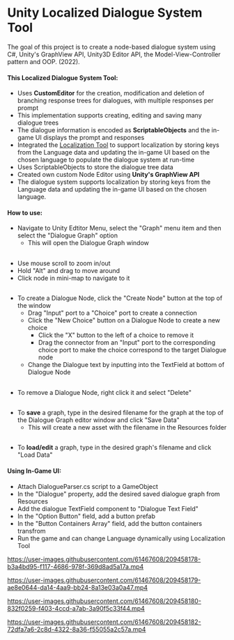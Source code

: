 # Unity Localized Dialogue System Tool

The goal of this project is to create a node-based dialogue system using C#, Unity's GraphView API, Unity3D Editor API, the Model-View-Controller pattern and OOP. (2022).

#### This Localized Dialogue System Tool:
* Uses **CustomEditor** for the creation, modification and deletion of branching response trees for dialogues, with multiple responses per prompt
* This implementation supports creating, editing and saving many dialogue trees
* The dialogue information is encoded as **ScriptableObjects** and the in-game UI displays the prompt and responses
* Integrated the [Localization Tool](https://github.com/roshan200118/Unity_Localization_Tool "Localization Tool") to support localization by storing keys from the Language data and updating the in-game UI based on the chosen language to populate the dialogue system at run-time
* Uses ScriptableObjects to store the dialogue tree data
* Created own custom Node Editor using **Unity's GraphView API**
* The dialogue system supports localization by storing keys from the Language data and updating the in-game UI based on the chosen language.

#### How to use:

* Navigate to Unity Edtitor Menu, select the "Graph" menu item and then select the "Dialogue Graph" option
  * This will open the Dialogue Graph window

##

* Use mouse scroll to zoom in/out
* Hold "Alt" and drag to move around
* Click node in mini-map to navigate to it

##

* To create a Dialogue Node, click the "Create Node" button at the top of the window
  * Drag "Input" port to a "Choice" port to create a connection
  * Click the "New Choice" button on a Dialogue Node to create a new choice
    * Click the "X" button to the left of a choice to remove it
    * Drag the connector from an "Input" port to the corresponding choice port to make the choice correspond to the target Dialogue node
  * Change the Dialogue text by inputting into the TextField at bottom of Dialogue Node

##

* To remove a Dialogue Node, right click it and select "Delete"

##

* To **save** a graph, type in the desired filename for the graph at the top of the Dialogue Graph editor window and click "Save Data"
  * This will create a new asset with the filename in the Resources folder

##

* To **load/edit** a graph, type in the desired graph's filename and click "Load Data"

#### Using In-Game UI:

* Attach DialogueParser.cs script to a GameObject
* In the "Dialogue" property, add the desired saved dialogue graph from Resources
* Add the dialogue TextField component to "Dialogue Text Field"
* In the "Option Button" field, add a button prefab
* In the "Button Containers Array" field, add the button containers transfrom
* Run the game and can change Language dynamically using Localization Tool



https://user-images.githubusercontent.com/61467608/209458178-b3a4bd95-f117-4686-978f-369d8ad5a17a.mp4


https://user-images.githubusercontent.com/61467608/209458179-ae8e0644-da14-4aa9-bb24-8a13e03a0a47.mp4


https://user-images.githubusercontent.com/61467608/209458180-832f0259-f403-4ccd-a7ab-3a90f5c33f44.mp4


https://user-images.githubusercontent.com/61467608/209458182-72dfa7a6-2c8d-4322-8a36-f55055a2c57a.mp4
